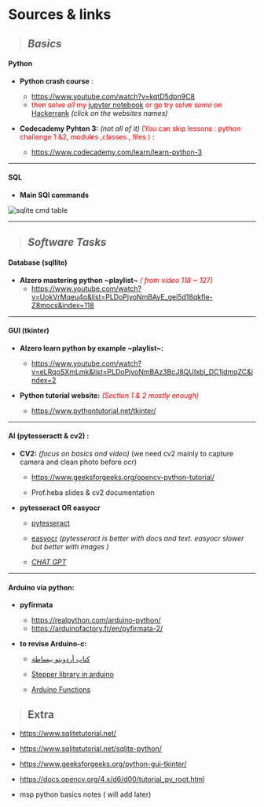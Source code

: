 # Sources & links 

 > ## _Basics_
  #### Python 
  * **Python crash course** : 
  	 * https://www.youtube.com/watch?v=kqtD5dpn9C8
	* <font color = " red " > then solve _all_ my [jupyter notebook](https://github.com/orsnaro/MSP-MachineLearning-tasks/blob/loacalMSP/assignment1(solve)/py_probs.ipynb) or go try solve _some_ on  [Hackerrank](https://www.hackerrank.com/domains/python?filters%5Bdifficulty%5D%5B%5D=easy&filters%5Bsubdomains%5D%5B%5D=py-built-ins&filters%5Bsubdomains%5D%5B%5D=py-sets&filters%5Bsubdomains%5D%5B%5D=py-strings&filters%5Bsubdomains%5D%5B%5D=py-basic-data-types&filters%5Bsubdomains%5D%5B%5D=py-introduction&filters%5Bsubdomains%5D%5B%5D=py-date-time&filters%5Bskills%5D%5B%5D=Python%20%28Basic%29) </font>_(click on the websites names)_
	
		

* **Codecademy Pyhton 3:** _(not all of it)_ <font color = "red"> 
(You can skip lessons : python challenge 1 &2, modules ,classes , files ) </font> :
 	* https://www.codecademy.com/learn/learn-python-3
************************
#### SQL 
* **Main SQl commands**

 ![sqlite cmd table](https://i.imgur.com/mPKjckq.png)


  
***************
> ## _Software Tasks_

#### Database (sqllite)
 * **Alzero mastering python ~playlist~**<font color = "red"> _( from video 118 ~ 127)_ </font>
	* https://www.youtube.com/watch?v=UokVrMqeu4o&list=PLDoPjvoNmBAyE_gei5d18qkfIe-Z8mocs&index=118

****
#### GUI (tkinter)
* **Alzero learn python by example ~playlist~:**

	* https://www.youtube.com/watch?v=eLRqoSXmLmk&list=PLDoPjvoNmBAz3BcJ8QUIxbi_DC1jdmqZC&index=2


* **Python tutorial website:**<font color = "red"> _(Section 1 & 2  mostly enough)_ </font>

	* https://www.pythontutorial.net/tkinter/
****
####	AI (pytesseractt & cv2) :
* **CV2:** _(focus on basics and video)_
(we need cv2 mainly to capture camera and clean photo before ocr)

	* https://www.geeksforgeeks.org/opencv-python-tutorial/

	 *  Prof.heba slides & cv2 documentation

* **pytesseract OR easyocr** 

	* [pytesseract](https://nanonets.com/blog/ocr-with-tesseract/)
	
 
	*	[easyocr](https://www.youtube.com/watch?v=ZVKaWPW9oQY&t=217s)
_(pytesseract is better with docs and text. easyocr slower but better with images )_

	* _[CHAT GPT](https://chat.openai.com/chat)_


****
####	Arduino via python:

* **pyfirmata** 
	* https://realpython.com/arduino-python/
	* https://arduinofactory.fr/en/pyfirmata-2/

* **to revise Arduino-c:** 

	* [كتاب أردوينو ببساطة ](https://www.noor-book.com/%D9%83%D8%AA%D8%A7%D8%A8-%D8%A7%D8%B1%D8%AF%D9%88%D9%8A%D9%86%D9%88-%D8%A8%D8%A8%D8%B3%D8%A7%D8%B7%D8%A9-%D8%A7%D9%84%D8%A7%D8%B5%D8%AF%D8%A7%D8%B1%D8%A7%D9%84%D9%83%D8%A7%D9%85%D9%84-pdf#)

	* [Stepper library in arduino](https://www.arduino.cc/reference/en/libraries/stepper/)

	* [Arduino Functions](https://www.arduino.cc/reference/en/#functions)



> ## Extra

* https://www.sqlitetutorial.net/
* https://www.sqlitetutorial.net/sqlite-python/
* https://www.geeksforgeeks.org/python-gui-tkinter/

* https://docs.opencv.org/4.x/d6/d00/tutorial_py_root.html

* msp python basics notes ( will add later)
